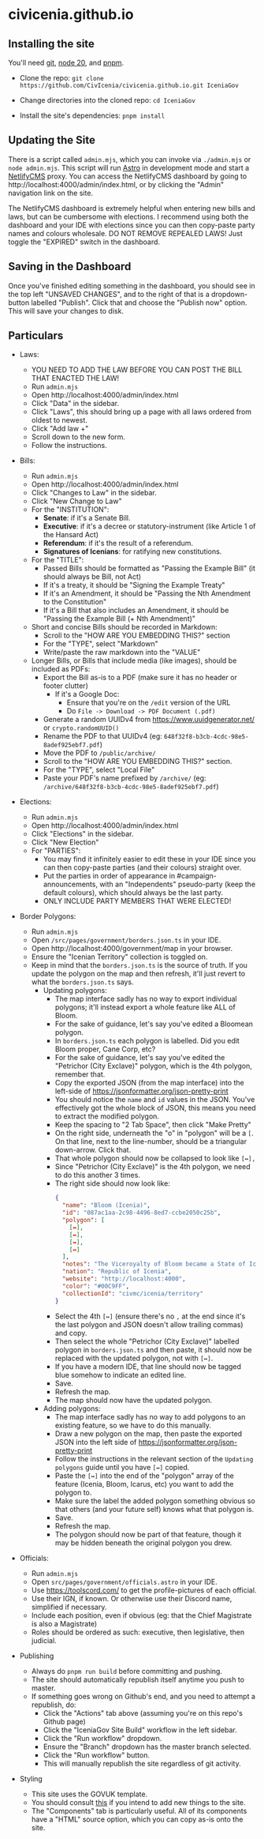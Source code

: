 # civicenia.github.io

## Installing the site

You'll need [git](https://git-scm.com/downloads), [node 20](https://nodejs.org/en/download/), and [pnpm](https://pnpm.io/installation).

- Clone the repo: `git clone https://github.com/CivIcenia/civicenia.github.io.git IceniaGov`

- Change directories into the cloned repo: `cd IceniaGov`

- Install the site's dependencies: `pnpm install`

## Updating the Site

There is a script called `admin.mjs`, which you can invoke via `./admin.mjs` or `node admin.mjs`. This script will run [Astro](https://docs.astro.build/en/getting-started/) in development mode and start a [NetlifyCMS](https://v1.netlifycms.org/) proxy. You can access the NetlifyCMS dashboard by going to http://localhost:4000/admin/index.html, or by clicking the "Admin" navigation link on the site.

The NetlifyCMS dashboard is extremely helpful when entering new bills and laws, but can be cumbersome with elections. I recommend using both the dashboard and your IDE with elections since you can then copy-paste party names and colours wholesale. DO NOT REMOVE REPEALED LAWS! Just toggle the "EXPIRED" switch in the dashboard.

## Saving in the Dashboard

Once you've finished editing something in the dashboard, you should see in the top left "UNSAVED CHANGES", and to the right of that is a dropdown-button labelled "Publish". Click that and choose the "Publish now" option. This will save your changes to disk.

## Particulars

- Laws:
  - YOU NEED TO ADD THE LAW BEFORE YOU CAN POST THE BILL THAT ENACTED THE LAW!
  - Run `admin.mjs`
  - Open http://localhost:4000/admin/index.html
  - Click "Data" in the sidebar.
  - Click "Laws", this should bring up a page with all laws ordered from oldest to newest.
  - Click "Add law +"
  - Scroll down to the new form.
  - Follow the instructions.


- Bills:
  - Run `admin.mjs`
  - Open http://localhost:4000/admin/index.html
  - Click "Changes to Law" in the sidebar.
  - Click "New Change to Law"
  - For the "INSTITUTION":
    - **Senate**: if it's a Senate Bill.
    - **Executive**: if it's a decree or statutory-instrument (like Article 1 of the Hansard Act)
    - **Referendum**: if it's the result of a referendum.
    - **Signatures of Icenians**: for ratifying new constitutions.
  - For the "TITLE":
    - Passed Bills should be formatted as "Passing the Example Bill" (it should always be Bill, not Act)
    - If it's a treaty, it should be "Signing the Example Treaty"
    - If it's an Amendment, it should be "Passing the Nth Amendment to the Constitution"
    - If it's a Bill that also includes an Amendment, it should be "Passing the Example Bill (+ Nth Amendment)"
  - Short and concise Bills should be recorded in Markdown:
    - Scroll to the "HOW ARE YOU EMBEDDING THIS?" section
    - For the "TYPE", select "Markdown"
    - Write/paste the raw markdown into the "VALUE"
  - Longer Bills, or Bills that include media (like images), should be included as PDFs:
    - Export the Bill as-is to a PDF (make sure it has no header or footer clutter)
      - If it's a Google Doc:
        - Ensure that you're on the `/edit` version of the URL
        - Do `File -> Download -> PDF Document (.pdf)`
    - Generate a random UUIDv4 from https://www.uuidgenerator.net/ or `crypto.randomUUID()`
    - Rename the PDF to that UUIDv4 (eg: `648f32f8-b3cb-4cdc-98e5-8adef925ebf7.pdf`)
    - Move the PDF to `/public/archive/`
    - Scroll to the "HOW ARE YOU EMBEDDING THIS?" section.
    - For the "TYPE", select "Local File"
    - Paste your PDF's name prefixed by `/archive/` (eg: `/archive/648f32f8-b3cb-4cdc-98e5-8adef925ebf7.pdf`)


- Elections:
  - Run `admin.mjs`
  - Open http://localhost:4000/admin/index.html
  - Click "Elections" in the sidebar.
  - Click "New Election"
  - For "PARTIES":
    - You may find it infinitely easier to edit these in your IDE since you can then copy-paste parties (and their colours) straight over.
    - Put the parties in order of appearance in #campaign-announcements, with an "Independents" pseudo-party (keep the default colours), which should always be the last party.
    - ONLY INCLUDE PARTY MEMBERS THAT WERE ELECTED!


- Border Polygons:
  - Run `admin.mjs`
  - Open `/src/pages/government/borders.json.ts` in your IDE.
  - Open http://localhost:4000/government/map in your browser.
  - Ensure the "Icenian Territory" collection is toggled on.
  - Keep in mind that the `borders.json.ts` is the source of truth. If you update the polygon on the map and then refresh, it'll just revert to what the `borders.json.ts` says.
    - Updating polygons:
      - The map interface sadly has no way to export individual polygons; it'll instead export a whole feature like ALL of Bloom.
      - For the sake of guidance, let's say you've edited a Bloomean polygon.
      - In `borders.json.ts` each polygon is labelled. Did you edit Bloom proper, Cane Corp, etc?
      - For the sake of guidance, let's say you've edited the "Petrichor (City Exclave)" polygon, which is the 4th polygon, remember that.
      - Copy the exported JSON (from the map interface) into the left-side of https://jsonformatter.org/json-pretty-print
      - You should notice the `name` and `id` values in the JSON. You've effectively got the whole block of JSON, this means you need to extract the modified polygon.
      - Keep the spacing to "2 Tab Space", then click "Make Pretty"
      - On the right side, underneath the "o" in "polygon" will be a `[`. On that line, next to the line-number, should be a triangular down-arrow. Click that.
      - That whole polygon should now be collapsed to look like `[↔],`
      - Since "Petrichor (City Exclave)" is the 4th polygon, we need to do this another 3 times.
      - The right side should now look like:
        ```json
        {
          "name": "Bloom (Icenia)",
          "id": "087ac1aa-2c98-4496-8ed7-ccbe2050c25b",
          "polygon": [
            [↔],
            [↔],
            [↔],
            [↔]
          ],
          "notes": "The Viceroyalty of Bloom became a State of Icenia on 27th June 2022. Petrichor merged into Bloom on 19th March 2023.",
          "nation": "Republic of Icenia",
          "website": "http://localhost:4000",
          "color": "#00C9FF",
          "collectionId": "civmc/icenia/territory"
        }
        ```
      - Select the 4th `[↔]` (ensure there's no `,` at the end since it's the last polygon and JSON doesn't allow trailing commas) and copy.
      - Then select the whole "Petrichor (City Exclave)" labelled polygon in `borders.json.ts` and then paste, it should now be replaced with the updated polygon, not with `[↔]`.
      - If you have a modern IDE, that line should now be tagged blue somehow to indicate an edited line.
      - Save.
      - Refresh the map.
      - The map should now have the updated polygon.
    - Adding polygons:
      - The map interface sadly has no way to add polygons to an existing feature, so we have to do this manually.
      - Draw a new polygon on the map, then paste the exported JSON into the left side of https://jsonformatter.org/json-pretty-print
      - Follow the instructions in the relevant section of the `Updating polygons` guide until you have `[↔]` copied.
      - Paste the `[↔]` into the end of the "polygon" array of the feature (Icenia, Bloom, Icarus, etc) you want to add the polygon to.
      - Make sure the label the added polygon something obvious so that others (and your future self) knows what that polygon is.
      - Save.
      - Refresh the map.
      - The polygon should now be part of that feature, though it may be hidden beneath the original polygon you drew.


- Officials:
  - Run `admin.mjs`
  - Open `src/pages/government/officials.astro` in your IDE.
  - Use https://toolscord.com/ to get the profile-pictures of each official.
  - Use their IGN, if known. Or otherwise use their Discord name, simplified if necessary.
  - Include each position, even if obvious (eg: that the Chief Magistrate is also a Magistrate)
  - Roles should be ordered as such: executive, then legislative, then judicial.


- Publishing
  - Always do `pnpm run build` before committing and pushing.
  - The site should automatically republish itself anytime you push to master.
  - If something goes wrong on Github's end, and you need to attempt a republish, do:
    - Click the "Actions" tab above (assuming you're on this repo's Github page)
    - Click the "IceniaGov Site Build" workflow in the left sidebar.
    - Click the "Run workflow" dropdown.
    - Ensure the "Branch" dropdown has the master branch selected.
    - Click the "Run workflow" button.
    - This will manually republish the site regardless of git activity.


- Styling
  - This site uses the GOVUK template.
  - You should consult [this](https://design-system.service.gov.uk/get-started/) if you intend to add new things to the site.
  - The "Components" tab is particularly useful. All of its components have a "HTML" source option, which you can copy as-is onto the site.